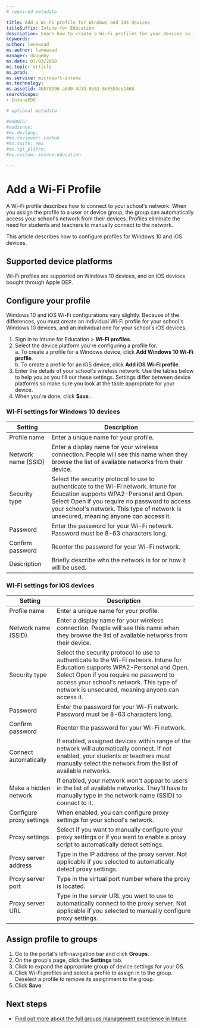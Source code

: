 ```yaml
---
# required metadata

title: Add a Wi-Fi profile for Windows and iOS devices
titleSuffix: Intune for Education
description: Learn how to create a Wi-Fi profiles for your devices in Intune for Education.
keywords:
author: lenewsad
ms.author: lanewsad
manager: dougeby
ms.date: 07/03/2018
ms.topic: article
ms.prod:
ms.service: microsoft-intune
ms.technology:
ms.assetid: 4b570196-a640-4d13-8e01-8e8553ce1468
searchScope:
- IntuneEDU

# optional metadata

#ROBOTS:
#audience:
#ms.devlang:
#ms.reviewer: rashok
#ms.suite: ems
#ms.tgt_pltfrm:
#ms.custom: intune-education

---
```


# Add a Wi-Fi Profile

A Wi-Fi profile describes how to connect to your school's network. When you assign the profile to a user or device group, the group can automatically access your school's network from their devices. Profiles eliminate the need for students and teachers to manually connect to the network.

This article describes how to configure profiles for Windows 10 and iOS devices.

## Supported device platforms
Wi-Fi profiles are supported on Windows 10 devices, and on iOS devices bought through Apple DEP. 

## Configure your profile
Windows 10 and iOS Wi-Fi configurations vary slightly. Because of the differences, you must create an individual Wi-Fi profile for your school's Windows 10 devices, and an individual one for your school's iOS devices.
1. Sign in to Intune for Education > **Wi-Fi profiles**.
2. Select the device platform you're configuring a profile for.  
    a. To create a profile for a Windows device, click **Add Windows 10 Wi-Fi profile**.   
    b. To create a profile for an iOS device, click **Add iOS Wi-Fi profile**. 
3. Enter the details of your school's wireless network. Use the tables below to help you as you fill out these settings. Settings differ between device platforms so make sure you look at the table appropriate for your device.
4. When you're done, click **Save**.

### Wi-Fi settings for Windows 10 devices
|Setting |Description  |
|---------|---------|
|Profile name    |  Enter a unique name for your profile.| 
|Network name (SSID)    |  Enter a display name for your wireless connection. People will see this name when they browse the list of available networks from their device.  |
|Security type   |  Select the security protocol to use to authenticate to the Wi-Fi network. Intune for Education supports WPA2-Personal and Open. Select Open if you require no password to access your school's network. This type of network is unsecured, meaning anyone can access it.| 
|Password    |  Enter the password for your Wi-Fi network. Password must be 8-63 characters long. | 
|Confirm password| Reenter the password for your Wi-Fi network.|
|Description| Briefly describe who the network is for or how it will be used.|  

### Wi-Fi settings for iOS devices
|Setting |Description  |
|---------|---------|
|Profile name    |  Enter a unique name for your profile.       | 
|Network name (SSID)    |  Enter a display name for your wireless connection. People will see this name when they browse the list of available networks from their device.        |
|Security type   |  Select the security protocol to use to authenticate to the Wi-Fi network. Intune for Education supports WPA2-Personal and Open. Select Open if you require no password to access your school's network. This type of network is unsecured, meaning anyone can access it.       |  
|Password    |  Enter the password for your Wi-Fi network. Password must be 8-63 characters long. | 
|Confirm password| Reenter the password for your Wi-Fi network.|
|Connect automatically   |  If enabled, assigned devices within range of the network will automatically connect. If not enabled, your students or teachers must manually select the network from the list of available networks.       | 
|Make a hidden network   | If enabled, your network won't appear to users in the list of available networks. They'll have to manually type in the network name (SSID) to connect to it.       | 
|Configure proxy settings| When enabled, you can configure proxy settings for your school's network.|
|Proxy settings   |  Select if you want to manually configure your proxy settings or if you want to enable a proxy script to automatically detect settings.     | 
|Proxy server address   | Type in the IP address of the proxy server. Not applicable if you selected to automatically detect proxy settings.      |
|Proxy server port| Type in the virtual port number where the proxy is located.    | 
|Proxy server URL  | Type in the server URL you want to use to automatically connect to the proxy server. Not applicable if you selected to manually configure proxy settings.       |   

## Assign profile to groups
1. Go to the portal's left-navigation bar and click **Groups**.
2. On the group's page, click the **Settings** tab.
3. Click to expand the appropriate group of device settings for your OS.
4. Click Wi-Fi profiles and select a profile to assign in to the group. Deselect a profile to remove its assignment to the group.
5. Click **Save**.

## Next steps
- [Find out more about the full groups management experience in Intune](https://docs.microsoft.com/intune/deploy-use/use-groups-to-manage-users-and-devices-with-microsoft-intune)
